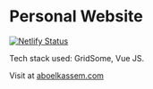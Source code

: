 # Personal Website

[![Netlify Status](https://api.netlify.com/api/v1/badges/43e6409b-6c59-41cf-ae20-5d84ba06e44e/deploy-status)](https://app.netlify.com/sites/aboelkassem/deploys)

Tech stack used: GridSome, Vue JS.

Visit at [aboelkassem.com](https://www.aboelkassem.com/)
